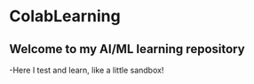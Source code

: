 # ColabLearning
## Welcome to my AI/ML learning repository
-Here I test and learn, like a little sandbox!
